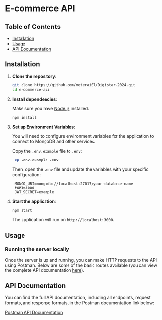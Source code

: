 # E-commerce API

## Table of Contents

- [Installation](#installation)
- [Usage](#usage)
- [API Documentation](#api-documentation)

## Installation

1. **Clone the repository**:

   ```bash
   git clone https://github.com/meterai07/Digistar-2024.git
   cd e-commerce-api
   ```

2. **Install dependencies**:

   Make sure you have [Node.js](https://nodejs.org/) installed.

   ```bash
   npm install
   ```

3. **Set up Environment Variables**:

   You will need to configure environment variables for the application to connect to MongoDB and other services.

   Copy the `.env.example` file to `.env`:
   ```bash
    cp .env.example .env
   ```
   Then, open the `.env` file and update the variables with your specific configuration:
   ```env
    MONGO_URI=mongodb://localhost:27017/your-database-name
    PORT=3000
    JWT_SECRET=example
   ```

4. **Start the application**:

   ```bash
   npm start
   ```

   The application will run on `http://localhost:3000`.

## Usage

### Running the server locally

Once the server is up and running, you can make HTTP requests to the API using Postman. Below are some of the basic routes available (you can view the complete API documentation [here](#api-documentation)).

## API Documentation

You can find the full API documentation, including all endpoints, request formats, and response formats, in the Postman documentation link below:

[Postman API Documentation](https://documenter.getpostman.com/view/20875079/2sAXjSyohY)